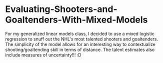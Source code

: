 # Evaluating-Shooters-and-Goaltenders-With-Mixed-Models

For my generalized linear models class, I decided to use a mixed logistic regression to snuff out the NHL's most talented shooters and goaltenders. The simplicity of the model allows for an interesting way to contextualize shooting/goaltending skill in terms of distance. The talent estimates also include measures of uncertainty!!! :D

